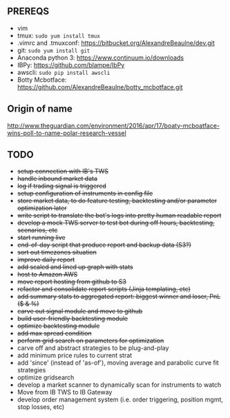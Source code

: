 
## PREREQS

* vim
* tmux: `sudo yum install tmux`
* .vimrc and .tmuxconf: https://bitbucket.org/AlexandreBeaulne/dev.git
* git: `sudo yum install git`
* Anaconda python 3: https://www.continuum.io/downloads
* IBPy: https://github.com/blampe/IbPy
* awscli: `sudo pip install awscli`
* Botty Mcbotface: https://github.com/AlexandreBeaulne/botty_mcbotface.git

## Origin of name

http://www.theguardian.com/environment/2016/apr/17/boaty-mcboatface-wins-poll-to-name-polar-research-vessel

## TODO
* ~~setup connection with IB's TWS~~
* ~~handle inbound market data~~
* ~~log if trading signal is triggered~~
* ~~setup configuration of instruments in config file~~
* ~~store market data, to do feature testing, backtesting and/or parameter optimization later~~
* ~~write script to translate the bot's logs into pretty human readable report~~
* ~~develop a mock TWS server to test bot during off hours, backtesting, scenarios, etc~~
* ~~start running live~~
* ~~end-of-day script that produce report and backup data (S3?)~~
* ~~sort out timezones situation~~
* ~~improve daily report~~
* ~~add scaled and lined up graph with stats~~
* ~~host to Amazon AWS~~
* ~~move report hosting from github to S3~~
* ~~refactor and consolidate report scripts (Jinja templating, etc)~~
* ~~add summary stats to aggregated report: biggest winner and loser, PnL ($ & %)~~
* ~~carve out signal module and move to github~~
* ~~build user-friendly backtesting module~~
* ~~optimize backtesting module~~
* ~~add max spread condition~~
* ~~perform grid search on parameters for optimization~~
* carve off and abstract strategies to be plug-and-play
* add minimum price rules to current strat
* add 'since' (instead of 'as-of'), moving average and parabolic curve fit strategies
* optimize gridsearch
* develop a market scanner to dynamically scan for instruments to watch
* Move from IB TWS to IB Gateway
* develop order management system (i.e. order triggering, position mgmt, stop losses, etc)

